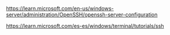 https://learn.microsoft.com/en-us/windows-server/administration/OpenSSH/openssh-server-configuration

https://learn.microsoft.com/es-es/windows/terminal/tutorials/ssh
